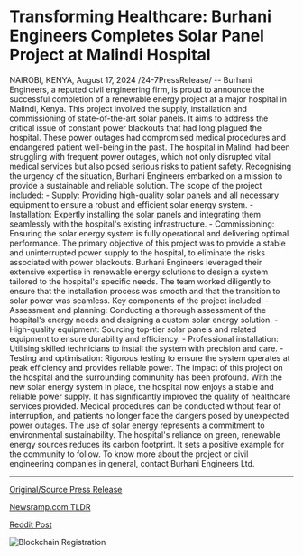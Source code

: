 # Transforming Healthcare: Burhani Engineers Completes Solar Panel Project at Malindi Hospital

NAIROBI, KENYA, August 17, 2024 /24-7PressRelease/ -- Burhani Engineers, a reputed civil engineering firm, is proud to announce the successful completion of a renewable energy project at a major hospital in Malindi, Kenya. This project involved the supply, installation and commissioning of state-of-the-art solar panels. It aims to address the critical issue of constant power blackouts that had long plagued the hospital. These power outages had compromised medical procedures and endangered patient well-being in the past.  The hospital in Malindi had been struggling with frequent power outages, which not only disrupted vital medical services but also posed serious risks to patient safety. Recognising the urgency of the situation, Burhani Engineers embarked on a mission to provide a sustainable and reliable solution. The scope of the project included:  - Supply: Providing high-quality solar panels and all necessary equipment to ensure a robust and efficient solar energy system. - Installation: Expertly installing the solar panels and integrating them seamlessly with the hospital's existing infrastructure. - Commissioning: Ensuring the solar energy system is fully operational and delivering optimal performance.  The primary objective of this project was to provide a stable and uninterrupted power supply to the hospital, to eliminate the risks associated with power blackouts. Burhani Engineers leveraged their extensive expertise in renewable energy solutions to design a system tailored to the hospital's specific needs. The team worked diligently to ensure that the installation process was smooth and that the transition to solar power was seamless.  Key components of the project included:  - Assessment and planning: Conducting a thorough assessment of the hospital's energy needs and designing a custom solar energy solution. - High-quality equipment: Sourcing top-tier solar panels and related equipment to ensure durability and efficiency. - Professional installation: Utilising skilled technicians to install the system with precision and care. - Testing and optimisation: Rigorous testing to ensure the system operates at peak efficiency and provides reliable power.  The impact of this project on the hospital and the surrounding community has been profound. With the new solar energy system in place, the hospital now enjoys a stable and reliable power supply. It has significantly improved the quality of healthcare services provided. Medical procedures can be conducted without fear of interruption, and patients no longer face the dangers posed by unexpected power outages.  The use of solar energy represents a commitment to environmental sustainability. The hospital's reliance on green, renewable energy sources reduces its carbon footprint. It sets a positive example for the community to follow.  To know more about the project or civil engineering companies in general, contact Burhani Engineers Ltd. 

---

[Original/Source Press Release](https://www.24-7pressrelease.com/press-release/513516/transforming-healthcare-burhani-engineers-completes-solar-panel-project-at-malindi-hospital)
                    

[Newsramp.com TLDR](None) 



[Reddit Post](https://www.reddit.com/r/newsramp/comments/1eubw6o/burhani_engineers_completes_renewable_energy/) 



![Blockchain Registration](https://cdn.newsramp.app/24-7PressRelease/qrcode/248/17/beanL0Q5.webp)